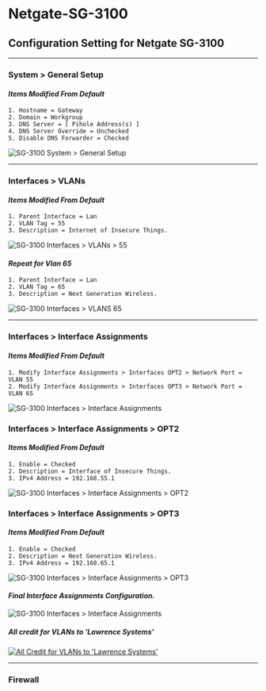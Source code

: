 # Netgate-SG-3100


## Configuration Setting for Netgate SG-3100

--- 

### **System > General Setup**

#### *Items Modified From Default*

    1. Hostname = Gateway
    2. Domain = Workgroup
    3. DNS Server = [ Pihole Address(s) ]
    4. DNS Server Override = Unchecked
    5. Disable DNS Forwarder = Checked

![SG-3100 System > General Setup](https://github.com/cool1two/Netgate-SG-3100/blob/n00000001/images/System-General-Setup.png)

---

### **Interfaces > VLANs**

#### *Items Modified From Default*

    1. Parent Interface = Lan
    2. VLAN Tag = 55
    3. Description = Internet of Insecure Things.

![SG-3100 Interfaces > VLANs > 55](https://github.com/cool1two/Netgate-SG-3100/blob/n00000001/images/Interfaces-Vlan-55.png)

#### *Repeat for Vlan 65*

    1. Parent Interface = Lan
    2. VLAN Tag = 65
    3. Description = Next Generation Wireless.

![SG-3100 Interfaces > VLANS 65](https://github.com/cool1two/Netgate-SG-3100/blob/n00000001/images/Interfaces-Vlan-65.png)

---

### **Interfaces > Interface Assignments**

#### *Items Modified From Default*

    1. Modify Interface Assignments > Interfaces OPT2 > Network Port = VLAN 55
    2. Modify Interface Assignments > Interfaces OPT3 > Network Port = VLAN 65

![SG-3100 Interfaces > Interface Assignments](https://github.com/cool1two/Netgate-SG-3100/blob/n00000001/images/Interfaces-Interface-Assignments.png)

### **Interfaces > Interface Assignments > OPT2**

#### *Items Modified From Default*

    1. Enable = Checked
    2. Description = Interface of Insecure Things.
    3. IPv4 Address = 192.168.55.1

![SG-3100 Interfaces > Interface Assignments > OPT2](https://github.com/cool1two/Netgate-SG-3100/blob/n00000001/images/Interfaces_OPT2_VLAN.55.png)

### **Interfaces > Interface Assignments > OPT3**

#### *Items Modified From Default*

    1. Enable = Checked
    2. Description = Next Generation Wireless.
    3. IPv4 Address = 192.168.65.1

![SG-3100 Interfaces > Interface Assignments > OPT3](https://github.com/cool1two/Netgate-SG-3100/blob/n00000001/images/Interfaces_OPT2_VLAN.65.png)

#### *Final Interface Assignments Configuration.*

![SG-3100 Interfaces > Interface Assignments](https://github.com/cool1two/Netgate-SG-3100/blob/n00000001/images/Interfaces-Interface-Assignments2.png)

##### All credit for VLANs to 'Lawrence Systems'

[![All Credit for VLANs to 'Lawrence Systems'](http://img.youtube.com/vi/b2w1Ywt081o/0.jpg)](http://www.youtube.com/watch?v=b2w1Ywt081o)

---

### Firewall 
